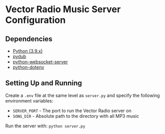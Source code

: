 # Vector Radio Music Server Configuration

## Dependencies

- [Python (3.9.x)](https://www.python.org/downloads/)
- [pydub](https://pypi.org/project/pydub/)
- [python-websocket-server](https://github.com/Pithikos/python-websocket-server)
- [python-dotenv](https://pypi.org/project/python-dotenv/)

## Setting Up and Running

Create a `.env` file at the same level as `server.py` and specify the following environment variables:

- `SERVER_PORT` - The port to run the Vector Radio server on
- `SONG_DIR` - Absolute path to the directory with all MP3 music

Run the server with: `python server.py`
